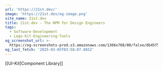 ```yaml
---
url: 'https://21st.dev/'
image: 'https://21st.dev/og-image.png'
site_name: 21st.dev
title: 21st.dev - The NPM for Design Engineers
tags:
  - Software-Development
  - Lego-Kit-Engineering-Tools
og_screenshot_url: >-
  https://og-screenshots-prod.s3.amazonaws.com/1366x768/80/false/db45f546308b042b23bed2a8f9688b6491194490b47a9c110983414197dc46d1.jpeg
og_last_fetch: '2025-03-05T03:58:07.865Z'
---
```

[[UI-Kit|Component Library]]
